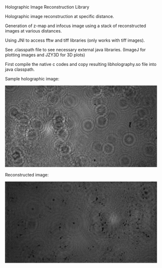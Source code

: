 Holographic Image Reconstruction Library

Holographic image reconstruction at specific distance.

Generation of z-map and infocus image using a stack of reconstructed
images at various distances.

Using JNI to access fftw and tiff libraries (only works with tiff images).

See .classpath file to see necessary external java libraries.
(ImageJ for plotting images and JZY3D for 3D plots)

First compile the native c codes and copy resulting libholography.so
file into java classpath.

Sample holographic image:

![Alt text](https://github.com/dugannaz/Holography/blob/master/image.png "Holographic image")

Reconstructed image:

![Alt text](https://github.com/dugannaz/Holography/blob/master/reconstructed.png "Reconstructed image")
